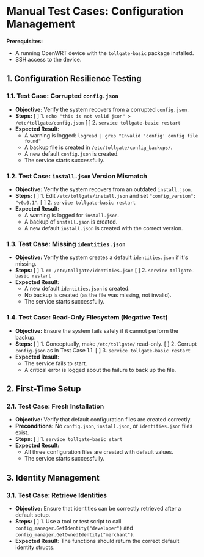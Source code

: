 # Manual Test Cases: Configuration Management

**Prerequisites:**
- A running OpenWRT device with the `tollgate-basic` package installed.
- SSH access to the device.

## 1. Configuration Resilience Testing

### 1.1. Test Case: Corrupted `config.json`
- **Objective:** Verify the system recovers from a corrupted `config.json`.
- **Steps:**
  [ ] 1. `echo "this is not valid json" > /etc/tollgate/config.json`
  [ ] 2. `service tollgate-basic restart`
- **Expected Result:**
  - A warning is logged: `logread | grep "Invalid 'config' config file found"`
  - A backup file is created in `/etc/tollgate/config_backups/`.
  - A new default `config.json` is created.
  - The service starts successfully.

### 1.2. Test Case: `install.json` Version Mismatch
- **Objective:** Verify the system recovers from an outdated `install.json`.
- **Steps:**
  [ ] 1. Edit `/etc/tollgate/install.json` and set `"config_version": "v0.0.1"`.
  [ ] 2. `service tollgate-basic restart`
- **Expected Result:**
  - A warning is logged for `install.json`.
  - A backup of `install.json` is created.
  - A new default `install.json` is created with the correct version.

### 1.3. Test Case: Missing `identities.json`
- **Objective:** Verify the system creates a default `identities.json` if it's missing.
- **Steps:**
  [ ] 1. `rm /etc/tollgate/identities.json`
  [ ] 2. `service tollgate-basic restart`
- **Expected Result:**
  - A new default `identities.json` is created.
  - No backup is created (as the file was missing, not invalid).
  - The service starts successfully.

### 1.4. Test Case: Read-Only Filesystem (Negative Test)
- **Objective:** Ensure the system fails safely if it cannot perform the backup.
- **Steps:**
  [ ] 1. Conceptually, make `/etc/tollgate/` read-only.
  [ ] 2. Corrupt `config.json` as in Test Case 1.1.
  [ ] 3. `service tollgate-basic restart`
- **Expected Result:**
  - The service fails to start.
  - A critical error is logged about the failure to back up the file.

## 2. First-Time Setup

### 2.1. Test Case: Fresh Installation
- **Objective:** Verify that default configuration files are created correctly.
- **Preconditions:** No `config.json`, `install.json`, or `identities.json` files exist.
- **Steps:**
  [ ] 1. `service tollgate-basic start`
- **Expected Result:**
  - All three configuration files are created with default values.
  - The service starts successfully.

## 3. Identity Management

### 3.1. Test Case: Retrieve Identities
- **Objective:** Ensure that identities can be correctly retrieved after a default setup.
- **Steps:**
  [ ] 1. Use a tool or test script to call `config_manager.GetIdentity("developer")` and `config_manager.GetOwnedIdentity("merchant")`.
- **Expected Result:** The functions should return the correct default identity structs.